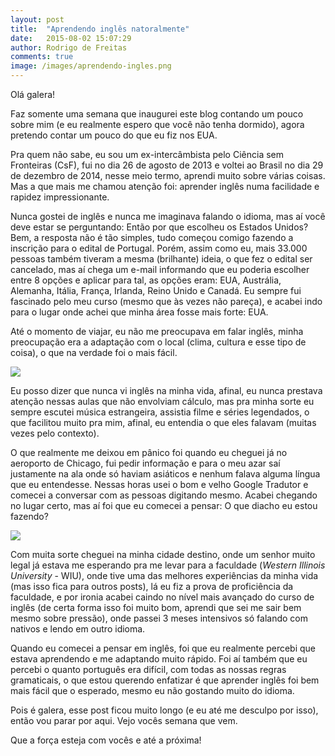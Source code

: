 ```yaml
---
layout: post
title:  "Aprendendo inglês natoralmente"
date:   2015-08-02 15:07:29
author: Rodrigo de Freitas
comments: true
image: /images/aprendendo-ingles.png
---
```


Olá galera!

Faz somente uma semana que inaugurei este blog contando um pouco sobre mim (e eu realmente espero que você não tenha dormido), agora pretendo contar um pouco do que eu fiz nos EUA.

Pra quem não sabe, eu sou um ex-intercâmbista pelo Ciência sem Fronteiras (CsF), fui no dia 26 de agosto de 2013 e voltei ao Brasil no dia 29 de dezembro de 2014, nesse meio termo, aprendi muito sobre várias coisas. Mas a que mais me chamou atenção foi: aprender inglês numa facilidade e rapidez impressionante.

Nunca gostei de inglês e nunca me imaginava falando o idioma, mas aí você deve estar se perguntando: Então por que escolheu os Estados Unidos? Bem, a resposta não é tão simples, tudo começou comigo fazendo a inscrição para o edital de Portugal. Porém, assim como eu, mais 33.000 pessoas também tiveram a mesma (brilhante) ideia, o que fez o edital ser cancelado, mas aí chega um e-mail informando que eu poderia escolher entre 8 opções e aplicar para tal, as opções eram: EUA, Austrália, Alemanha, Itália, França, Irlanda, Reino Unido e Canadá. Eu sempre fui fascinado pelo meu curso (mesmo que às vezes não pareça), e acabei indo para o lugar onde achei que minha área fosse mais forte: EUA.

Até o momento de viajar, eu não me preocupava em falar inglês, minha preocupação era a adaptação com o local (clima, cultura e esse tipo de coisa), o que na verdade foi o mais fácil. 

<img src="{{ site.absolute_url }}/images/clima.jpg">

Eu posso dizer que nunca vi inglês na minha vida, afinal, eu nunca prestava atenção nessas aulas que não envolviam cálculo, mas pra minha sorte eu sempre escutei música estrangeira, assistia filme e séries legendados, o que facilitou muito pra mim, afinal, eu entendia o que eles falavam (muitas vezes pelo contexto).

O que realmente me deixou em pânico foi quando eu cheguei já no aeroporto de Chicago, fui pedir informação e para o meu azar saí justamente na ala onde só haviam asiáticos e nenhum falava alguma língua que eu entendesse. Nessas horas usei o bom e velho Google Tradutor e comecei a conversar com as pessoas digitando mesmo. Acabei chegando no lugar certo, mas aí foi que eu comecei a pensar: O que diacho eu estou fazendo? 

<img src="{{ site.absolute_url }}/images/chegando.jpg">

Com muita sorte cheguei na minha cidade destino, onde um senhor muito legal já estava me esperando pra me levar para a faculdade (*Western Illinois University* - WIU), onde tive uma das melhores experiências da minha vida (mas isso fica para outros posts), lá eu fiz a prova de proficiência da faculdade, e por ironia acabei caindo no nível mais avançado do curso de inglês (de certa forma isso foi muito bom, aprendi que sei me sair bem mesmo sobre pressão), onde passei 3 meses intensivos só falando com nativos e lendo em outro idioma.

Quando eu comecei a pensar em inglês, foi que eu realmente percebi que estava aprendendo e me adaptando muito rápido. Foi aí também que eu percebi o quanto português era difícil, com todas as nossas regras gramaticais, o que estou querendo enfatizar é que aprender inglês foi bem mais fácil que o esperado, mesmo eu não gostando muito do idioma.

Pois é galera, esse post ficou muito longo (e eu até me desculpo por isso), então vou parar por aqui. Vejo vocês semana que vem.

Que a força esteja com vocês e até a próxima!


[ini]: http://rodrigodfreitas.github.io
